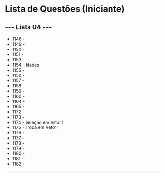 
# Lista de Questões (Iniciante)

## --- Lista 04 ---

* 1146 - 
* 1149 - 
* 1150 - 
* 1151 - 
* 1153 -
* 1154 - Idades
* 1155 - 
* 1156 - 
* 1157 - 
* 1158 - 
* 1159 - 
* 1160 - 
* 1164 - 
* 1165 - 
* 1172 - 
* 1173 - 
* 1174 - Seleçao em Vetor I
* 1175 - Troca em Vetor I
* 1176 - 
* 1177 - 
* 1178 - 
* 1179 - 
* 1180 - 
* 1181 - 
* 1182 - 
---